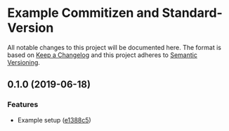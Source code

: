 # Example Commitizen and Standard-Version

All notable changes to this project will be documented here. The format is based on [Keep a Changelog](http://keepachangelog.com/en/1.0.0/) and this project adheres to [Semantic Versioning](http://semver.org/spec/v2.0.0.html).


## 0.1.0 (2019-06-18)


### Features

* Example setup ([e1388c5](https://github.com/natterstefan/example-commitizen-standard-version/commit/e1388c5))
